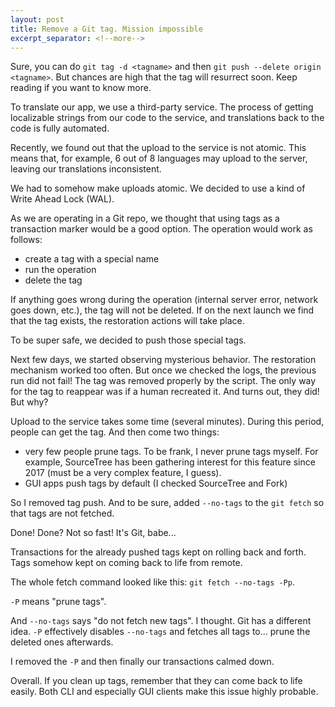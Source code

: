 ```yaml
---
layout: post
title: Remove a Git tag. Mission impossible
excerpt_separator: <!--more-->
---
```


Sure, you can do `git tag -d <tagname>` and then `git push --delete origin <tagname>`. But chances are high that the tag will resurrect soon. Keep reading if you want to know more.

<!--more-->

To translate our app, we use a third-party service. The process of getting localizable strings from our code to the service, and translations back to the code is fully automated.

Recently, we found out that the upload to the service is not atomic. This means that, for example, 6 out of 8 languages may upload to the server, leaving our translations inconsistent.

We had to somehow make uploads atomic. We decided to use a kind of Write Ahead Lock (WAL).

As we are operating in a Git repo, we thought that using tags as a transaction marker would be a good option. The operation would work as follows:
 - create a tag with a special name
 - run the operation 
 - delete the tag
 
If anything goes wrong during the operation (internal server error, network goes down, etc.), the tag will not be deleted. If on the next launch we find that the tag exists, the restoration actions will take place.

To be super safe, we decided to push those special tags.

Next few days, we started observing mysterious behavior. The restoration mechanism worked too often. But once we checked the logs, the previous run did not fail! The tag was removed properly by the script. The only way for the tag to reappear was if a human recreated it. And turns out, they did! But why? 

Upload to the service takes some time (several minutes). During this period, people can get the tag. And then come two things:
 - very few people prune tags. To be frank, I never prune tags myself. For example, SourceTree has been gathering interest for this feature since 2017 (must be a very complex feature, I guess).
 - GUI apps push tags by default (I checked SourceTree and Fork)

So I removed tag push. And to be sure, added `--no-tags` to the `git fetch` so that tags are not fetched.

Done! Done? Not so fast! It's Git, babe...

Transactions for the already pushed tags kept on rolling back and forth. Tags somehow kept on coming back to life from remote.

The whole fetch command looked like this: `git fetch --no-tags -Pp`.

`-P` means "prune tags".

And `--no-tags` says "do not fetch new tags". I thought. Git has a different idea. `-P` effectively disables `--no-tags` and fetches all tags to... prune the deleted ones afterwards.

I removed the `-P` and then finally our transactions calmed down.

Overall. If you clean up tags, remember that they can come back to life easily. Both CLI and especially GUI clients make this issue highly probable.
